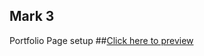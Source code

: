 ## Mark 3
Portfolio Page setup
##[Click here to preview](https://afridanwar.github.io/Mark_3/Intro-website.html)